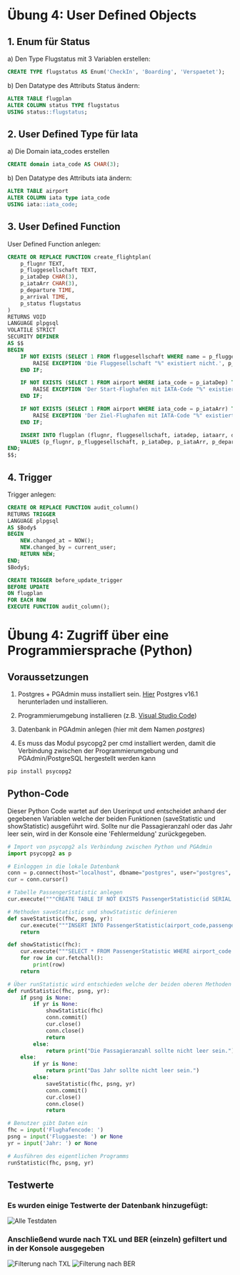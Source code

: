 # Übung 4: User Defined Objects

## 1. Enum für Status

a) Den Type Flugstatus mit 3 Variablen erstellen:

```SQL
CREATE TYPE flugstatus AS Enum('CheckIn', 'Boarding', 'Verspaetet');
````

b) Den Datatype des Attributs Status ändern:

```SQL
ALTER TABLE flugplan
ALTER COLUMN status TYPE flugstatus
USING status::flugstatus;
````

## 2. User Defined Type für Iata

a) Die Domain iata_codes erstellen

```SQL
CREATE domain iata_code AS CHAR(3);
````

b) Den Datatype des Attributs iata ändern:

```SQL
ALTER TABLE airport 
ALTER COLUMN iata type iata_code
USING iata::iata_code;
````

## 3. User Defined Function

User Defined Function anlegen: 

```SQL
CREATE OR REPLACE FUNCTION create_flightplan(
    p_flugnr TEXT,
    p_fluggesellschaft TEXT,
    p_iataDep CHAR(3),
    p_iataArr CHAR(3),
    p_departure TIME,
    p_arrival TIME,
	p_status flugstatus
) 
RETURNS VOID
LANGUAGE plpgsql
VOLATILE STRICT
SECURITY DEFINER
AS $$
BEGIN
    IF NOT EXISTS (SELECT 1 FROM fluggesellschaft WHERE name = p_fluggesellschaft) THEN
        RAISE EXCEPTION 'Die Fluggesellschaft "%" existiert nicht.', p_fluggesellschaft;
    END IF;

    IF NOT EXISTS (SELECT 1 FROM airport WHERE iata_code = p_iataDep) THEN
        RAISE EXCEPTION 'Der Start-Flughafen mit IATA-Code "%" existiert nicht.', p_iataDep;
    END IF;

    IF NOT EXISTS (SELECT 1 FROM airport WHERE iata_code = p_iataArr) THEN
        RAISE EXCEPTION 'Der Ziel-Flughafen mit IATA-Code "%" existiert nicht.', p_iataArr;
    END IF;

    INSERT INTO flugplan (flugnr, fluggesellschaft, iatadep, iataarr, departure, arrival, status)
    VALUES (p_flugnr, p_fluggesellschaft, p_iataDep, p_iataArr, p_departure, p_arrival, p_status);
END;
$$;
````

## 4. Trigger

Trigger anlegen:

```SQL
CREATE OR REPLACE FUNCTION audit_column()
RETURNS TRIGGER
LANGUAGE plpgsql
AS $Body$
BEGIN
    NEW.changed_at = NOW(); 
    NEW.changed_by = current_user;
    RETURN NEW;
END;
$Body$;

CREATE TRIGGER before_update_trigger
BEFORE UPDATE
ON flugplan
FOR EACH ROW
EXECUTE FUNCTION audit_column();
```

# Übung 4: Zugriff über eine Programmiersprache (Python)
## Voraussetzungen
1. Postgres + PGAdmin muss installiert sein. [Hier](https://sbp.enterprisedb.com/getfile.jsp?fileid=1258792) Postgres v16.1 herunterladen und installieren.

2. Programmierumgebung installieren (z.B. [Visual Studio Code](https://vscode.download.prss.microsoft.com/dbazure/download/stable/0ee08df0cf4527e40edc9aa28f4b5bd38bbff2b2/VSCode-darwin-universal.zip))

3. Datenbank in PGAdmin anlegen (hier mit dem Namen *postgres*)

4. Es muss das Modul psycopg2 per cmd installiert werden, damit die Verbindung zwischen der Programmierumgebung und PGAdmin/PostgreSQL hergestellt werden kann
```bash
pip install psycopg2
```

## Python-Code
Dieser Python Code wartet auf den Userinput und entscheidet anhand der gegebenen Variablen welche der beiden Funktionen (saveStatistic und showStatistic) ausgeführt wird. Sollte nur die Passagieranzahl oder das Jahr leer sein, wird in der Konsole eine 'Fehlermeldung' zurückgegeben.

```Python
# Import von psycopg2 als Verbindung zwischen Python und PGAdmin
import psycopg2 as p

# Einloggen in die lokale Datenbank
conn = p.connect(host="localhost", dbname="postgres", user="postgres", password="postgres", port=5432)
cur = conn.cursor()

# Tabelle PassengerStatistic anlegen
cur.execute("""CREATE TABLE IF NOT EXISTS PassengerStatistic(id SERIAL PRIMARY KEY, airport_code VARCHAR(3),passenger INT,year INT)""")

# Methoden saveStatistic und showStatistic definieren
def saveStatistic(fhc, psng, yr):
    cur.execute("""INSERT INTO PassengerStatistic(airport_code,passenger,year) VALUES(%s, %s, %s)""", (fhc, psng, yr))
    return

def showStatistic(fhc):
    cur.execute("""SELECT * FROM PassengerStatistic WHERE airport_code = %s""", (fhc,))
    for row in cur.fetchall():
        print(row)
    return

# Über runStatistic wird entschieden welche der beiden oberen Methoden ausgeführt wird
def runStatistic(fhc, psng, yr):
    if psng is None:
        if yr is None:
            showStatistic(fhc)
            conn.commit()
            cur.close()
            conn.close()
            return
        else:
            return print("Die Passagieranzahl sollte nicht leer sein.")
    else:
        if yr is None:
            return print("Das Jahr sollte nicht leer sein.")
        else:
            saveStatistic(fhc, psng, yr)
            conn.commit()
            cur.close()
            conn.close()
            return

# Benutzer gibt Daten ein
fhc = input('Flughafencode: ')
psng = input('Fluggaeste: ') or None
yr = input('Jahr: ') or None

# Ausführen des eigentlichen Programms
runStatistic(fhc, psng, yr)
```

## Testwerte
### Es wurden einige Testwerte der Datenbank hinzugefügt:

<img title="Alle Testdaten" src="https://github.com/s92854/Geodatenbanken/assets/134683810/6294fc71-be0b-4538-a1c5-1ecd17e69944">

### Anschließend wurde nach TXL und BER (einzeln) gefiltert und in der Konsole ausgegeben

<img title="Filterung nach TXL" src="https://github.com/s92854/Geodatenbanken/assets/134683810/2ab37e40-69e5-4c09-98d8-085286dbda96">

<img title="Filterung nach BER" src="https://github.com/s92854/Geodatenbanken/assets/134683810/fcd3f69b-70a2-4b7d-ae6c-f5b6d152fde1">
